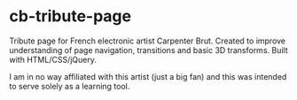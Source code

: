 # cb-tribute-page

Tribute page for French electronic artist Carpenter Brut. Created to improve understanding of page navigation, transitions and basic 3D transforms. Built with HTML/CSS/jQuery.

I am in no way affiliated with this artist (just a big fan) and this was intended to serve solely as a learning tool.
